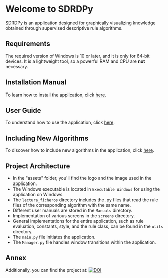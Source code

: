 # Welcome to SDRDPy

SDRDPy is an application designed for graphically visualizing knowledge obtained through supervised descriptive rule algorithms.

## Requirements 
The required version of Windows is 10 or later, and it is only for 64-bit devices. It is a lightweight tool, so a powerful RAM and CPU are **not** necessary.

## Installation Manual
To learn how to install the application, click [here](Manuals/Installation_Manual.md).

## User Guide
To understand how to use the application, click [here](Manuals/User_Guide.md).

## Including New Algorithms
To discover how to include new algorithms in the application, click [here](Manuals/Including_new_algorithms.md).

## Project Architecture
- In the "assets" folder, you'll find the logo and the image used in the application.
- The Windows executable is located in `Executable Windows` for using the application on Windows.
- The `lectura_ficheros` directory includes the .py files that read the rule files of the corresponding algorithm with the same name.
- Different user manuals are stored in the `Manuals` directory.
- Implementation of various screens in the `screens` directory.
- General implementations for the entire application, such as rule evaluation, constants, style, and the rule class, can be found in the `utils` directory.
- The `main.py` file initiates the application.
- The `Manager.py` file handles window transitions within the application.

## Annex
Additionally, you can find the project at: [![DOI](https://zenodo.org/badge/599206479.svg)](https://zenodo.org/doi/10.5281/zenodo.12811990)

